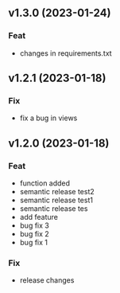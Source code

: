 ## v1.3.0 (2023-01-24)

### Feat

- changes in requirements.txt

## v1.2.1 (2023-01-18)

### Fix

- fix a bug in views

## v1.2.0 (2023-01-18)

### Feat

- function added
- semantic release test2
- semantic release test1
- semantic release tes
- add feature
- bug fix 3
- bug fix 2
- bug fix 1

### Fix

- release changes

